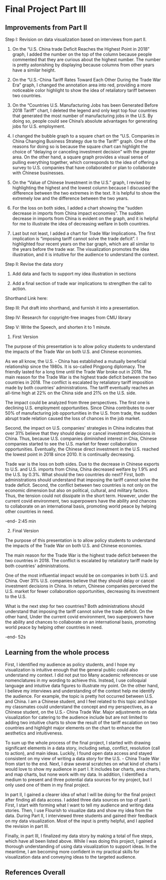 # Final Project Part lll

## Improvements from Part II

Step I: Revision on data visualization based on interviews from part ll. 

1) On the “U.S. China trade Deficit Reaches the Highest Point in 2018” graph, I added the number on the top of the column because people commented that they are curious about the highest number. The number is pretty astonishing by displaying because columns from other years have a similar height.

2) On the “U.S.-China Tariff Rates Toward Each Other During the Trade War Era” graph, I changed the annotation area into red, providing a more noticeable color highlight to show the idea of retaliatory tariff between two countries.

3) On the “Countries U.S. Manufacturing Jobs has been Generated Before 2018 Tariff” chart, I deleted the legend and only kept top four countries that generated the most number of manufacturing jobs in the U.S. By doing so, people could see China’s absolute advantages for generating jobs for U.S. employment. 

4) I changed the bubble graph to a square chart on the “U.S. Companies in China Changing Business Strategy due to the Tariff” graph. One of the reasons for doing so is because the square chart can highlight the choice of “delaying or canceling investment decision” with the greater area. On the other hand, a square graph provides a visual sense of pulling everything together, which corresponds to the idea of offering a survey to U.S. companies that have collaborated or plan to collaborate with Chinese businesses.

5) On the “Value of Chinese Investment in the U.S.” graph, I revised by highlighting the highest and the lowest column because I discussed the difference between the two extremes in the text. It is helpful to show the extremely low and the difference between the two years.

6) For the loss on both sides, I added a chart showing the “sudden decrease in imports from China impact economies”. The sudden decrease in imports from China is evident on the graph, and it is helpful for me to illustrate the idea of decreasing welfare in both countries.

7) Last but not least, I added a chart for Trade War Implications. The first implication is “imposing tariff cannot solve the trade deficit”. I highlighted four recent years on the bar graph, which are all similar to the years before the trade war. The visualization promotes the idea illustration, and it is intuitive for the audience to understand the context.

Step ll: Revise the data story

1) Add data and facts to support my idea illustration in sections 

2) Add a final section of trade war implications to strengthen the call to action.

Shorthand Link here: 

Step lll: Put draft into shorthand, and furnish it into a presentation.

Step IV: Research for copyright-free images from CMU library 

Step V: Write the Speech, and shorten it to 1 minute.
1) First Version

The purpose of this presentation is to allow policy students to understand the impacts of the Trade War on both U.S. and Chinese economies.

As we all know, the U.S. - China has established a mutually beneficial relationship since the 1980s. It is so-called Pingpong diplomacy. The friendly lasted for a long time until the Trade War broke out in 2018. The main reason for the Trade War is the highest trade deficit between the two countries in 2018. The conflict is escalated by retaliatory tariff imposition made by both countries' administrations. The tariff eventually reaches an all-time high at 22% on the China side and 21% on the U.S. side.

The impact could be analyzed from three perspectives. The first one is declining U.S. employment opportunities. Since China contributes to over 50% of manufacturing job opportunities in the U.S. from trade, the sudden abrupt trade relation caused the loss of chances in the job market.

Second, the impact on U.S. companies' strategies in China indicates that over 31% believe that they should delay or cancel investment decisions in China. Thus, because U.S. companies diminished interest in Chia, Chinese companies started to see the U.S. market for fewer collaboration opportunities. Eventually, the Chinese direct investment in the U.S. reached the lowest point in 2018 since 2010. It is continually decreasing.

Trade war is the loss on both sides. Due to the decrease in Chinese exports to U.S. and U.S. imports from China, China decreased welfare by 1.9% and the U.S. by 0.3%. What should the two countries do next? First, both administrations should understand that imposing the tariff cannot solve the trade deficit. Second, the conflict between two countries is not only on the economic dimension but also on political, cultural, and military factors. Thus, the tension could not dissipate in the short term. However, under the current covid environment, two superpowers have the ability and chances to collaborate on an international basis, promoting world peace by helping other countries in need.

-end- 2:45 min


2) Final Version

The purpose of this presentation is to allow policy students to understand the impacts of the Trade War on both U.S. and Chinese economies.

The main reason for the Trade War is the highest trade deficit between the two countries in 2018. The conflict is escalated by retaliatory tariff made by both countries' administrations.

One of the most influential impact would be on companies in both U.S. and China. Over 31% U.S. companies believe that they should delay or cancel investment decisions in China. In return, Chinese companies perceived the U.S. market for fewer collaboration opportunities, decreasing its investment to the U.S.

What is the next step for two countries? Both administrations should understand that imposing the tariff cannot solve the trade deficit. On the other hand, Under the current covid environment, two superpowers have the ability and chances to collaborate on an international basis, promoting world peace by helping other countries in need. 

-end- 52s

## Learning from the whole process
First, I identified my audience as policy students, and I hope my visualization is intuitive enough that the general public could also understand my context. I did not put too Many academic references or use nomenclatures in my wording to achieve this. Instead, I use colloquial language and intuitive data figures to illustrate my point. On the other hand, I believe my interviews and understanding of the context help me identify the audience. For example, the topic is pretty hot occurred between U.S. and China. I am a Chinese student, and I feel related to this topic and hope my classmates could understand the concept and my perspectives, as a Chinese student, on the U.S.- China Trade War. Major adjustments on data visualization for catering to the audience include but are not limited to adding two intuitive charts to show the result of the tariff escalation on two countries and highlight major elements on the chart to enhance the aesthetics and intuitiveness. 

To sum up the whole process of the final project, I started with drawing significant elements in a data story, including setup, conflict, resolution (call to action), and main ideas. Luckily, I found open data access and stayed consistent on my view of writing a data story for the U.S. - China Trade War from start to the end. Next, I draw several scratches on what kind of charts I would love to show my audience in part I. It includes bar charts, area charts, and map charts, but none work with my data. In addition, I identified a medium to present and three potential data sources for my project, but I only used one of them in my final project. 

In part II, I gained a clearer idea of what I will be doing for the final project after finding all data access. I added three data sources on top of part I. First, I start with forming what I want to tell my audience and writing data stories. Then, I use Flourish to visualize data and show my idea from the data. During Part II, I interviewed three students and gained their feedback on my data visualization. Most of the input is pretty helpful, and I applied the revision in part III.

Finally, in part III, I finalized my data story by making a total of five steps, which have all been listed above. While I was doing this project, I gained a thorough understanding of using data visualization to support ideas. In the meantime, I am becoming more confident in my practical skills for visualization data and conveying ideas to the targeted audience.

## References Overall

